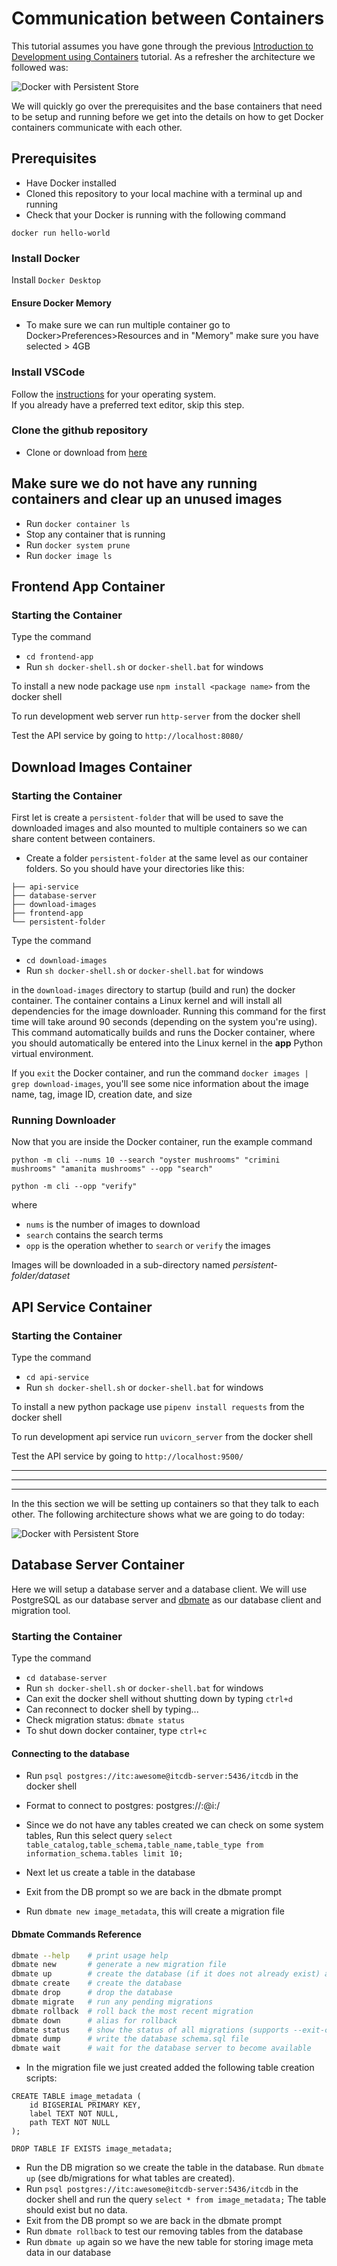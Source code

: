 # Communication between Containers

This tutorial assumes you have gone through the previous [Introduction to Development using Containers](https://github.com/dlops-io/intro_to_containers) tutorial. As a refresher the architecture we followed was:

![Docker with Persistent Store](https://storage.googleapis.com/public_colab_images/docker/docker_with_persistent_storage.png)

We will quickly go over the prerequisites and the base containers that need to be setup and running before we get into the details on how to get Docker containers communicate with each other.

## Prerequisites
* Have Docker installed
* Cloned this repository to your local machine with a terminal up and running
* Check that your Docker is running with the following command

`docker run hello-world`

### Install Docker 
Install `Docker Desktop`

#### Ensure Docker Memory
- To make sure we can run multiple container go to Docker>Preferences>Resources and in "Memory" make sure you have selected > 4GB

### Install VSCode  
Follow the [instructions](https://code.visualstudio.com/download) for your operating system.  
If you already have a preferred text editor, skip this step.  

### Clone the github repository
- Clone or download from [here](https://github.com/dlops-io/communicating_between_containers)


## Make sure we do not have any running containers and clear up an unused images
* Run `docker container ls`
* Stop any container that is running
* Run `docker system prune`
* Run `docker image ls`

## Frontend App Container
### Starting the Container
Type the command 
-  `cd frontend-app`
- Run `sh docker-shell.sh` or `docker-shell.bat` for windows

To install a new node package use `npm install <package name>` from the docker shell

To run development web server run `http-server` from the docker shell

Test the API service by going to `http://localhost:8080/`

## Download Images Container
### Starting the Container
First let is create a `persistent-folder` that will be used to save the downloaded images and also mounted to multiple containers so we can share content between containers.
- Create a folder `persistent-folder` at the same level as our container folders. So you should have your directories like this:
```
├── api-service
├── database-server
├── download-images
├── frontend-app
└── persistent-folder
```

Type the command 
-  `cd download-images`
- Run `sh docker-shell.sh` or `docker-shell.bat` for windows

in the `download-images` directory to startup (build and run) the docker container. The container contains a Linux kernel and will install all dependencies for the image downloader. Running this command for the first time will take around 90 seconds (depending on the system you're using). This command automatically builds and runs the Docker container, where you should automatically be entered into the Linux kernel in the **app** Python virtual environment.

If you `exit` the Docker container, and run the command `docker images | grep download-images`, you'll see some nice information about the image name, tag, image ID, creation date, and size

### Running Downloader
Now that you are inside the Docker container, run the example command

`python -m cli --nums 10 --search "oyster mushrooms" "crimini mushrooms" "amanita mushrooms" --opp "search"`

`python -m cli --opp "verify"`

where 
- `nums` is the number of images to download
- `search` contains the search terms
- `opp` is the operation whether to `search` or `verify` the images

Images will be downloaded in a sub-directory named *persistent-folder/dataset*

## API Service Container
### Starting the Container
Type the command 
-  `cd api-service`
- Run `sh docker-shell.sh` or `docker-shell.bat` for windows

To install a new python package use `pipenv install requests` from the docker shell

To run development api service run `uvicorn_server` from the docker shell

Test the API service by going to `http://localhost:9500/`

---
---
---

In the this section we will be setting up containers so that they talk to each other. The following architecture shows what we are going to do today:

![Docker with Persistent Store](https://storage.googleapis.com/public_colab_images/docker/docker_with_network.png)

## Database Server Container

Here we will setup a database server and a database client. We will use PostgreSQL as our database server and [dbmate](https://github.com/amacneil/dbmate) as our database client and migration tool. 

### Starting the Container
Type the command 
-  `cd database-server`
- Run `sh docker-shell.sh` or `docker-shell.bat` for windows
- Can exit the docker shell without shutting down by typing `ctrl+d`
- Can reconnect to docker shell by typing...
- Check migration status: `dbmate status`
- To shut down docker container, type `ctrl+c`

#### Connecting to the database
* Run `psql postgres://itc:awesome@itcdb-server:5436/itcdb` in the docker shell
* Format to connect to postgres: postgres://<user is>:<password>@i<database server>:<port>/<database name>

* Since we do not have any tables created we can check on some system tables, Run this select query `select table_catalog,table_schema,table_name,table_type from information_schema.tables limit 10;`

* Next let us create a table in the database
* Exit from the DB prompt so we are back in the dbmate prompt
* Run `dbmate new image_metadata`, this will create a migration file

#### Dbmate Commands Reference

```sh
dbmate --help    # print usage help
dbmate new       # generate a new migration file
dbmate up        # create the database (if it does not already exist) and run any pending migrations
dbmate create    # create the database
dbmate drop      # drop the database
dbmate migrate   # run any pending migrations
dbmate rollback  # roll back the most recent migration
dbmate down      # alias for rollback
dbmate status    # show the status of all migrations (supports --exit-code and --quiet)
dbmate dump      # write the database schema.sql file
dbmate wait      # wait for the database server to become available
```

* In the migration file we just created added the following table creation scripts:
```
CREATE TABLE image_metadata (
    id BIGSERIAL PRIMARY KEY,
    label TEXT NOT NULL,
    path TEXT NOT NULL
);

DROP TABLE IF EXISTS image_metadata;
```

* Run the DB migration so we create the table in the database. Run `dbmate up` (see db/migrations for what tables are created).
* Run `psql postgres://itc:awesome@itcdb-server:5436/itcdb` in the docker shell and run the query `select * from image_metadata;` The table should exist but no data.
* Exit from the DB prompt so we are back in the dbmate prompt
* Run `dbmate rollback` to test our removing tables from the database
* Run `dbmate up` again so we have the new table for storing image meta data in our database


